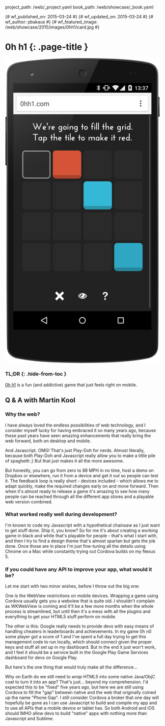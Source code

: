 project_path: /web/_project.yaml
book_path: /web/showcase/_book.yaml

{# wf_published_on: 2015-03-24 #}
{# wf_updated_on: 2015-03-24 #}
{# wf_author: pbakaus #}
{# wf_featured_image: /web/showcase/2015/images/0hh1/card.jpg #}

# 0h h1 {: .page-title }

<img src="images/0hh1/screenshot.png" class="attempt-right">

### TL;DR {: .hide-from-toc }

[0h h1](http://0hh1.com/) is a fun (and addictive) game that just feels right
on mobile.

## Q & A with Martin Kool

### Why the web?

I have always loved the endless possibilities of web technology, and I
consider myself lucky for having embraced it so many years ago, because these
past years have seen amazing enhancements that really bring the web forward,
both on desktop and mobile.

And Javascript. OMG! That's just Play-Doh for nerds. Almost literally, because
both Play-Doh and Javascript really allow you to make a little pile of
spaghetti ;) But that just makes it all the more awesome.

But honestly, you can go from zero to 88 MPH in no time, host a demo on
Dropbox or elsewhere, run it from a device and get it out so people can test
it. The feedback loop is really short - devices included - which allows me to
adapt quickly, make the required changes early on and move forward. Then
when it's almost ready to release a game it's amazing to see how many people
can be reached through all the different app stores and a playable web version
combined.

### What worked really well during development?

I'm known to code my Javascript with a hypothetical chainsaw as I just want
to get stuff done. Ship it, you know? So for me it's about creating a working
game in black and white that's playable for people - that's what I start with,
and then I try to find a design theme that's almost spartan but gets the job
done. Once those are in place I'm just fine-tuning all the details using
Chrome on a Mac while constantly trying out Cordova builds on my Nexus 5.

### If you could have any API to improve your app, what would it be?

Let me start with two minor wishes, before I throw out the big one:

One is the WebView restrictions on mobile devices. Wrapping a game using
Cordova usually gets you a webview that is quite old. I shouldn't complain as
WKWebView is coming and it'll be a few more months when the whole process is
streamlined, but until then it's a mess with all the plugins and everything to
get your HTML5 stuff perform on mobile.

The other is this: Google really needs to provide devs with easy means of
handling cheaters in leaderboards and achievements. In my game 0h n0 some
player got a score of 1 and I've spent a full day trying to get this
management code to run locally, which should connect given the proper
keys and stuff all set up in my dashboard. But in the end it just won't
work, and I feel it should be a service built in the Google Play Game
Services dashboard for devs on Google Play.

But here's the one thing that would truly make all the difference...

Why on Earth do we still need to *wrap* HTML5 into some native Java/ObjC
coat to turn it into an app? That's just... beyond my comprehension. I'd
expected this to be "fixed" five years ago, but here we are still using
Cordova to fill the "gap" between native and the web that originally coined
up the name "Phone Gap". I still consider Cordova a broker that one day will
hopefully be gone as I can use Javascript to build and compile my app and to
use all APIs that a mobile device or tablet has. So both Android and iOS
should IMHO allow devs to build "native" apps with nothing more than
Javascript and Sublime.

